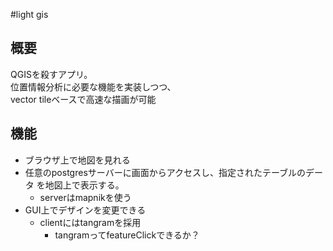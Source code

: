 #light gis

## 概要
QGISを殺すアプリ。  
位置情報分析に必要な機能を実装しつつ、  
vector tileベースで高速な描画が可能


## 機能
- ブラウザ上で地図を見れる
- 任意のpostgresサーバーに画面からアクセスし、指定されたテーブルのデータ
を地図上で表示する。
  - serverはmapnikを使う
- GUI上でデザインを変更できる
  - clientにはtangramを採用
    - tangramってfeatureClickできるか？